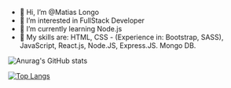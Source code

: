 - 👋 Hi, I’m @Matias Longo
- 👀 I’m interested in FullStack Developer
- 🌱 I’m currently learning Node.js
- 🔧 My skills are: HTML, CSS - (Experience in: Bootstrap, SASS), JavaScript, React.js, Node.JS, Express.JS. Mongo DB.
<!---
MatL98/MatL98 is a ✨ special ✨ repository because its `README.md` (this file) appears on your GitHub profile.
You can click the Preview link to take a look at your changes.
--->
![Anurag's GitHub stats](https://github-readme-stats.vercel.app/api?username=MatL98&show_icons=true&theme=tokyonight)


[![Top Langs](https://github-readme-stats.vercel.app/api/top-langs/?username=MatL98&layout=compact)](https://github.com/anuraghazra/github-readme-stats)


